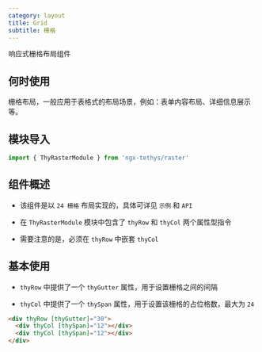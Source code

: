 ```yaml
---
category: layout
title: Grid
subtitle: 栅格
---
```

<alert>响应式栅格布局组件</alert>

## 何时使用

栅格布局，一般应用于表格式的布局场景，例如：表单内容布局、详细信息展示等。

## 模块导入

```ts
import { ThyRasterModule } from 'ngx-tethys/raster'
```

## 组件概述

- 该组件是以 `24 栅格` 布局实现的，具体可详见 `示例` 和 `API`

- 在 `ThyRasterModule` 模块中包含了 `thyRow` 和 `thyCol` 两个属性型指令

- 需要注意的是，必须在 `thyRow` 中嵌套 `thyCol`

## 基本使用

- `thyRow` 中提供了一个 `thyGutter` 属性，用于设置栅格之间的间隔

- `thyCol` 中提供了一个 `thySpan` 属性，用于设置该栅格的占位格数，最大为 `24`

```html
<div thyRow [thyGutter]="30">
  <div thyCol [thySpan]="12"></div>
  <div thyCol [thySpan]="12"></div>
</div>
```

<example name="thy-raster-basic-example" />